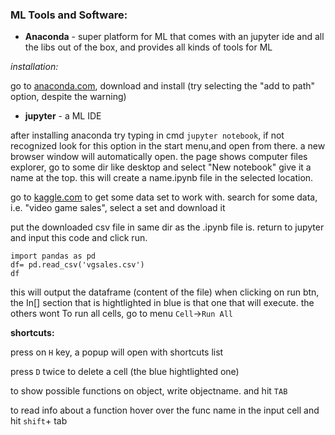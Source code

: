 ### ML Tools and Software:

- **Anaconda** - super platform for ML that comes with an jupyter ide and all the libs out of the box, and provides all kinds of tools for ML

 *installation:*
 
 go to [anaconda.com](http://www.anaconda.com/download), download and install
 (try selecting the "add to path" option, despite the warning)
 
 - **jupyter** - a ML IDE

after installing anaconda try typing in cmd `jupyter notebook`, if not recognized look for this option in the start menu,and open from there. a new browser window will automatically open.
the page shows computer files explorer, go to some dir like desktop and select "New notebook"
give it a name at the top. this will create a name.ipynb file in the selected location.

go to [kaggle.com](https://www.kaggle.com/) to get some data set to work with.
search for some data, i.e. "video game sales", select a set and download it

put the downloaded csv file in same dir as the .ipynb file is. 
return to jupyter and input this code and click run.
```
import pandas as pd
df= pd.read_csv('vgsales.csv')
df
```
this will output the dataframe (content of the file)
when clicking on run btn, the In[] section that is hightlighted in blue is that one that will execute. the others wont
To run all cells, go to menu `Cell`->`Run All`

**shortcuts:**

press on `H` key, a popup will open with shortcuts list

press `D` twice to delete a cell (the blue hightlighted one)

to show possible functions on object, write objectname. and hit `TAB`

to read info about a function hover over the func name in the input cell and hit `shift`+ tab 
